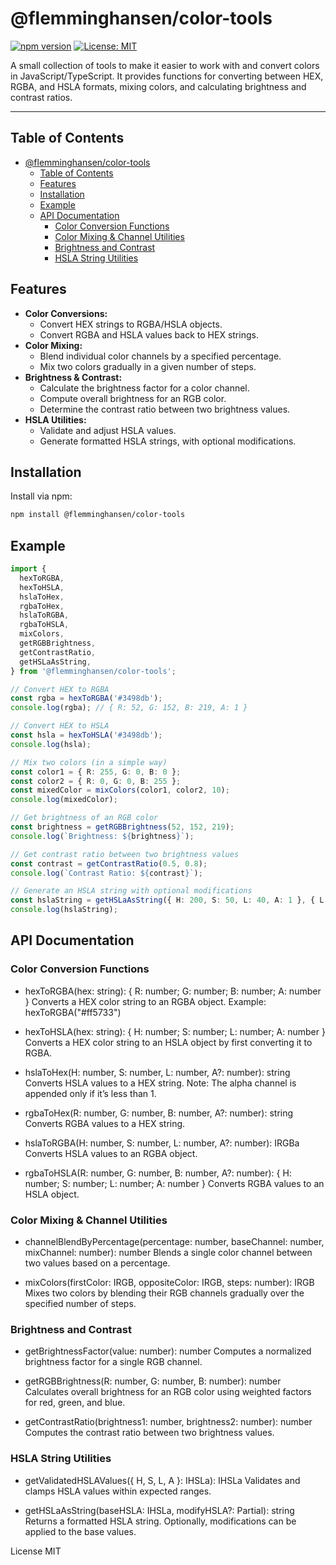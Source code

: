 # @flemminghansen/color-tools

[![npm version](https://badge.fury.io/js/@flemminghansen%2Fcolor-tools.svg)](https://badge.fury.io/js/@flemminghansen%2Fcolor-tools)
[![License: MIT](https://img.shields.io/badge/License-MIT-yellow.svg)](https://opensource.org/licenses/MIT)


A small collection of tools to make it easier to work with and convert colors in JavaScript/TypeScript. It provides functions for converting between HEX, RGBA, and HSLA formats, mixing colors, and calculating brightness and contrast ratios.

---

## Table of Contents

- [@flemminghansen/color-tools](#flemminghansencolor-tools)
  - [Table of Contents](#table-of-contents)
  - [Features](#features)
  - [Installation](#installation)
  - [Example](#example)
  - [API Documentation](#api-documentation)
    - [Color Conversion Functions](#color-conversion-functions)
    - [Color Mixing \& Channel Utilities](#color-mixing--channel-utilities)
    - [Brightness and Contrast](#brightness-and-contrast)
    - [HSLA String Utilities](#hsla-string-utilities)


## Features

- **Color Conversions:**  
  - Convert HEX strings to RGBA/HSLA objects.  
  - Convert RGBA and HSLA values back to HEX strings.
- **Color Mixing:**  
  - Blend individual color channels by a specified percentage.
  - Mix two colors gradually in a given number of steps.
- **Brightness & Contrast:**  
  - Calculate the brightness factor for a color channel.
  - Compute overall brightness for an RGB color.
  - Determine the contrast ratio between two brightness values.
- **HSLA Utilities:**  
  - Validate and adjust HSLA values.
  - Generate formatted HSLA strings, with optional modifications.

## Installation

Install via npm:

```bash
npm install @flemminghansen/color-tools
```

## Example
```TypeScript
import {
  hexToRGBA,
  hexToHSLA,
  hslaToHex,
  rgbaToHex,
  hslaToRGBA,
  rgbaToHSLA,
  mixColors,
  getRGBBrightness,
  getContrastRatio,
  getHSLaAsString,
} from '@flemminghansen/color-tools';

// Convert HEX to RGBA
const rgba = hexToRGBA('#3498db');
console.log(rgba); // { R: 52, G: 152, B: 219, A: 1 }

// Convert HEX to HSLA
const hsla = hexToHSLA('#3498db');
console.log(hsla);

// Mix two colors (in a simple way)
const color1 = { R: 255, G: 0, B: 0 };
const color2 = { R: 0, G: 0, B: 255 };
const mixedColor = mixColors(color1, color2, 10);
console.log(mixedColor);

// Get brightness of an RGB color
const brightness = getRGBBrightness(52, 152, 219);
console.log(`Brightness: ${brightness}`);

// Get contrast ratio between two brightness values
const contrast = getContrastRatio(0.5, 0.8);
console.log(`Contrast Ratio: ${contrast}`);

// Generate an HSLA string with optional modifications
const hslaString = getHSLaAsString({ H: 200, S: 50, L: 40, A: 1 }, { L: 10 });
console.log(hslaString);

```

## API Documentation

### Color Conversion Functions

* hexToRGBA(hex: string): { R: number; G: number; B: number; A: number }
Converts a HEX color string to an RGBA object.
Example: hexToRGBA("#ff5733")

* hexToHSLA(hex: string): { H: number; S: number; L: number; A: number }
Converts a HEX color string to an HSLA object by first converting it to RGBA.

* hslaToHex(H: number, S: number, L: number, A?: number): string
Converts HSLA values to a HEX string.
Note: The alpha channel is appended only if it’s less than 1.

* rgbaToHex(R: number, G: number, B: number, A?: number): string
Converts RGBA values to a HEX string.

* hslaToRGBA(H: number, S: number, L: number, A?: number): IRGBa
Converts HSLA values to an RGBA object.

* rgbaToHSLA(R: number, G: number, B: number, A?: number): { H: number; S: number; L: number; A: number }
Converts RGBA values to an HSLA object.

### Color Mixing & Channel Utilities
* channelBlendByPercentage(percentage: number, baseChannel: number, mixChannel: number): number
Blends a single color channel between two values based on a percentage.

* mixColors(firstColor: IRGB, oppositeColor: IRGB, steps: number): IRGB
Mixes two colors by blending their RGB channels gradually over the specified number of steps.

### Brightness and Contrast
* getBrightnessFactor(value: number): number
Computes a normalized brightness factor for a single RGB channel.

* getRGBBrightness(R: number, G: number, B: number): number
Calculates overall brightness for an RGB color using weighted factors for red, green, and blue.

* getContrastRatio(brightness1: number, brightness2: number): number
Computes the contrast ratio between two brightness values.

### HSLA String Utilities
* getValidatedHSLAValues({ H, S, L, A }: IHSLa): IHSLa
Validates and clamps HSLA values within expected ranges.

* getHSLaAsString(baseHSLA: IHSLa, modifyHSLA?: Partial<IHSLa>): string
Returns a formatted HSLA string. Optionally, modifications can be applied to the base values.


License MIT
